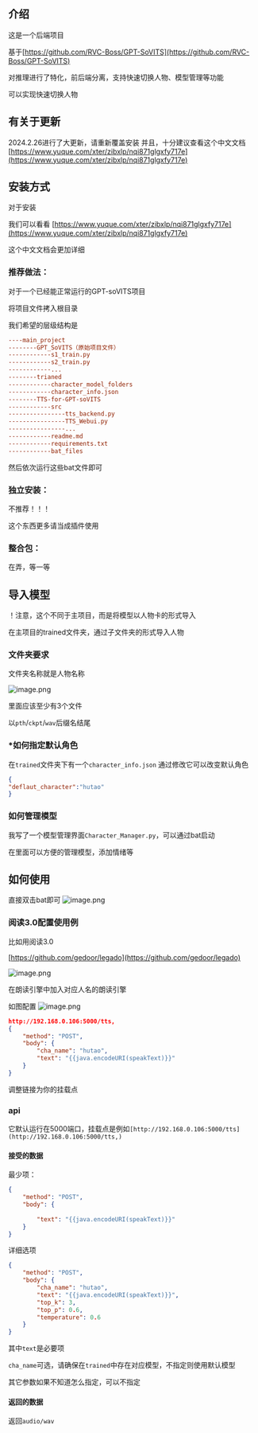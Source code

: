 ## 介绍
这是一个后端项目

基于[https://github.com/RVC-Boss/GPT-SoVITS](https://github.com/RVC-Boss/GPT-SoVITS)

对推理进行了特化，前后端分离，支持快速切换人物、模型管理等功能

可以实现快速切换人物
## 有关于更新
2024.2.26进行了大更新，请重新覆盖安装
并且，十分建议查看这个中文文档
[https://www.yuque.com/xter/zibxlp/nqi871glgxfy717e](https://www.yuque.com/xter/zibxlp/nqi871glgxfy717e)

## 安装方式

对于安装

我们可以看看
[https://www.yuque.com/xter/zibxlp/nqi871glgxfy717e](https://www.yuque.com/xter/zibxlp/nqi871glgxfy717e)

这个中文文档会更加详细

### 推荐做法：
对于一个已经能正常运行的GPT-soVITS项目

将项目文件拷入根目录

我们希望的层级结构是

```ini
----main_project
--------GPT_SoVITS（原始项目文件）
------------s1_train.py
------------s2_train.py
------------...
--------trianed
------------character_model_folders
------------character_info.json
--------TTS-for-GPT-soVITS
------------src
----------------tts_backend.py
----------------TTS_Webui.py
----------------...
------------readme.md
------------requirements.txt
------------bat_files
```

然后依次运行这些bat文件即可

### 独立安装：

不推荐！！！

这个东西更多请当成插件使用

### 整合包：
在弄，等一等
## 导入模型
！注意，这个不同于主项目，而是将模型以人物卡的形式导入

在主项目的trained文件夹，通过子文件夹的形式导入人物

### 文件夹要求
文件夹名称就是人物名称

![image.png](https://cdn.nlark.com/yuque/0/2024/png/35975318/1708088625419-3e47692d-ca75-4202-9d72-538550a1806b.png#averageHue=%23f9f8f8&clientId=ue190b2a0-f82e-4&from=paste&height=108&id=u1b07e1fb&originHeight=216&originWidth=1012&originalType=binary&ratio=2&rotation=0&showTitle=false&size=19455&status=done&style=none&taskId=u31fe83d2-1cb0-44d1-a666-26cef7b5f1a&title=&width=506)

里面应该至少有3个文件

以`pth`/`ckpt`/`wav`后缀名结尾

### *如何指定默认角色
在`trained`文件夹下有一个`character_info.json`
通过修改它可以改变默认角色
```json
{
"deflaut_character":"hutao"
}
```
### 如何管理模型

我写了一个模型管理界面`Character_Manager.py`，可以通过bat启动

在里面可以方便的管理模型，添加情绪等

## 如何使用

直接双击bat即可
![image.png](https://cdn.nlark.com/yuque/0/2024/png/35975318/1708089147914-5b703fac-770e-47d5-b928-47389da6d7b3.png#averageHue=%231e1d1c&clientId=ue190b2a0-f82e-4&from=paste&height=207&id=axeUa&originHeight=413&originWidth=859&originalType=binary&ratio=2&rotation=0&showTitle=false&size=46567&status=done&style=none&taskId=ub1efa501-62d6-4b60-889a-fdacb64f703&title=&width=429.5)

### 阅读3.0配置使用例
比如用阅读3.0

[https://github.com/gedoor/legado](https://github.com/gedoor/legado)

![image.png](https://cdn.nlark.com/yuque/0/2024/png/35975318/1708089393043-b3665805-a77b-49c5-9207-04c52b92ccbd.png#averageHue=%23272626&clientId=ue190b2a0-f82e-4&from=paste&height=278&id=u9921c858&originHeight=555&originWidth=558&originalType=binary&ratio=2&rotation=0&showTitle=false&size=66151&status=done&style=none&taskId=ue357c9d2-b7d6-4368-8ea2-a328262f646&title=&width=279)

在朗读引擎中加入对应人名的朗读引擎

如图配置
![image.png](https://cdn.nlark.com/yuque/0/2024/png/35975318/1708089464053-fb6f72f5-929c-408e-9dec-4f63b7c32bf8.png#averageHue=%23653727&clientId=ue190b2a0-f82e-4&from=paste&height=308&id=u7a77de52&originHeight=615&originWidth=566&originalType=binary&ratio=2&rotation=0&showTitle=false&size=117815&status=done&style=none&taskId=u1f7aa5c3-075f-4086-be5b-46d38dd4fed&title=&width=283)
```json
http://192.168.0.106:5000/tts,
{
    "method": "POST",
    "body": {
        "cha_name": "hutao",
        "text": "{{java.encodeURI(speakText)}}"
    }
}
```
调整链接为你的挂载点
### api
它默认运行在5000端口，挂载点是例如`[http://192.168.0.106:5000/tts](http://192.168.0.106:5000/tts,)`

#### 接受的数据
最少项：
```json
{
    "method": "POST",
    "body": {
       
        "text": "{{java.encodeURI(speakText)}}"
    }
}
```
详细选项
```json
{
    "method": "POST",
    "body": {
        "cha_name": "hutao",
        "text": "{{java.encodeURI(speakText)}}",
        "top_k": 3,
        "top_p": 0.6,
        "temperature": 0.6
    }
}
```
其中`text`是必要项

`cha_name`可选，请确保在`trained`中存在对应模型，不指定则使用默认模型

其它参数如果不知道怎么指定，可以不指定


#### 返回的数据
返回`audio/wav`

